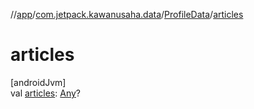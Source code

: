 //[app](../../../index.md)/[com.jetpack.kawanusaha.data](../index.md)/[ProfileData](index.md)/[articles](articles.md)

# articles

[androidJvm]\
val [articles](articles.md): [Any](https://kotlinlang.org/api/latest/jvm/stdlib/kotlin/-any/index.html)?
